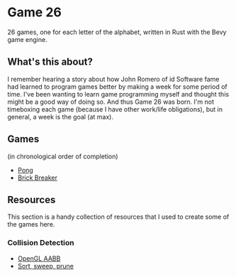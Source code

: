 # Game 26
26 games, one for each letter of the alphabet, written in Rust with the Bevy game engine.

## What's this about?
I remember hearing a story about how John Romero of id Software fame had learned to program games better by making a week for some period of time. I've been wanting to learn game programming myself and thought this might be a good way of doing so. And thus Game 26 was born. I'm not timeboxing each game (because I have other work/life obligations), but in general, a week is the goal (at max).

## Games
(in chronological order of completion)

- [Pong](pong/README.md)
- [Brick Breaker](brick_breaker/README.md)

## Resources
This section is a handy collection of resources that I used to create some of the games here.

### Collision Detection
- [OpenGL AABB](https://learnopengl.com/In-Practice/2D-Game/Collisions/Collision-detection)
- [Sort, sweep, prune](https://leanrada.com/notes/sweep-and-prune/)